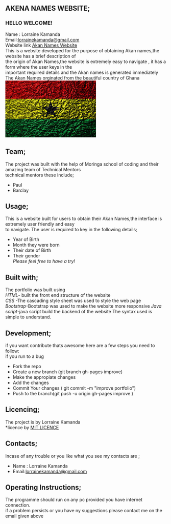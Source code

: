 ## **AKENA NAMES WEBSITE;**<br/>
  ### HELLO WELCOME! <br/>
  Name : Lorraine Kamanda <br/>
 Email:lorrainekamanda@gmail.com <br/>
 Website link [ Akan Names Website](https://lorrainekamanda.github.io/project-2/) <br/>
 This is a website developed for the purpose of obtaining Akan names,the website has a brief description of  <br/>
 the origin of Akan Names,the website is extremely easy to navigate , it has a form where the user keys in the <br/>
 important required details  and the  Akan names is generated immediately  <br/>
 The Akan Names orginated from the beautiful country of Ghana<br/>
 ![Beautiful Ghana](gh.jpeg)



## **Team;**<br/>
The project was built with the help of Moringa school  of coding and their amazing team of Technical Mentors<br/>
technical mentors these include;<br/>
* Paul<br/>
* Barclay <br/>

## **Usage;**<br/>
This is a  website built for users to obtain their Akan Names,the interface is extremely user friendly and easy <br/> 
to navigate.
The user is required to key in the following details;<br/> 
* Year of Birth
* Month they were born 
* Their date of Birth
* Their gender<br/> 
*Please feel free to have a try!*<br/>


 ## **Built with;**<br/>
The portfolio was built  using<br/>
 *HTML*- built the front end structure of the website <br/>
 *CSS* -The cascading style sheet was used to style the web page<br/>
 *Bootstrap*-Bootstrap was used to make the website more responsive
 *Java script*-java script build the backend of the website
The syntax used is simple to understand.<br/>

## **Development;**<br/>
if you want contribute thats awesome here are a few steps you need to follow:<br/>
if you run to a bug<br/>
* Fork the repo<br/>
* Create a new branch (git branch gh-pages improve)<br/>
* Make the appropiate changes<br/>
* Add the changes<br/>
* Commit Your changes ( git commit -m "improve portfolio")<br/>
* Push to the branch(git push -u origin gh-pages improve )<br/>

## **Licencing;**<br/>
The project is by Lorraine Kamanda<br/>
*licence by [MIT LICENCE](licence.txt)<br/> 


## **Contacts;**<br/>
Incase of any trouble or you like what you see my contacts are ;<br/>  
* Name : Lorraine Kamanda
* Email:lorrainekamanda@gmail.com 

## **Operating Instructions;**<br/>
The programme should run on any pc provided you have internet connection.<br/>
if a problem persists or you have ny suggestions please contact  me on the email given above <br/>

